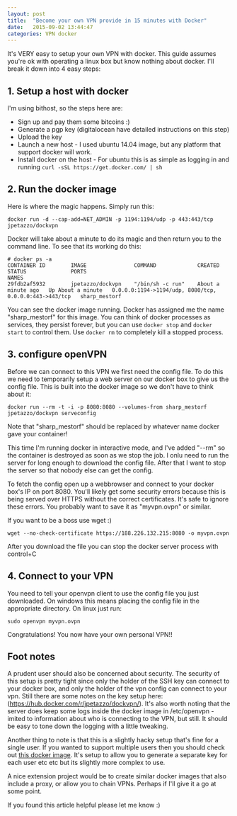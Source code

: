 ```yaml
---
layout: post
title:  "Become your own VPN provide in 15 minutes with Docker"
date:   2015-09-02 13:44:47
categories: VPN docker
---
```


It's VERY easy to setup your own VPN with docker. This guide assumes you're ok with operating a linux box but know nothing about docker. I'll break it down into 4 easy steps:

## 1. Setup a host with docker

I'm using bithost, so the steps here are:

* Sign up and pay them some bitcoins :)
* Generate a pgp key (digitalocean have detailed instructions on this step)
* Upload the key
* Launch a new host - I used ubuntu 14.04 image, but any platform that support docker will work.
* Install docker on the host - For ubuntu this is as simple as logging in and running ```curl -sSL https://get.docker.com/ | sh```

## 2. Run the docker image

Here is where the magic happens. Simply run this:

```
docker run -d --cap-add=NET_ADMIN -p 1194:1194/udp -p 443:443/tcp jpetazzo/dockvpn
```

Docker will take about a minute to do its magic and then return you to the command line. To see that its working do this:

    # docker ps -a
    CONTAINER ID        IMAGE               COMMAND             CREATED              STATUS              PORTS                                                    NAMES
    29fdb2af5932        jpetazzo/dockvpn    "/bin/sh -c run"    About a minute ago   Up About a minute   0.0.0.0:1194->1194/udp, 8080/tcp, 0.0.0.0:443->443/tcp   sharp_mestorf

You can see the docker image running. Docker has assigned me the name "sharp_mestorf" for this image. You can think of docker processes as services, they persist forever, but you can use ```docker stop``` and ```docker start``` to control them. Use ```docker rm``` to completely kill a stopped process. 


## 3. configure openVPN

Before we can connect to this VPN we first need the config file. To do this we need to temporarily setup a web server on our docker box to give us the config file. This is built into the docker image so we don't have to think about it:

```
docker run --rm -t -i -p 8080:8080 --volumes-from sharp_mestorf jpetazzo/dockvpn serveconfig
```

Note that "sharp_mestorf" should be replaced by whatever name docker gave your container!

This time I'm running docker in interactive mode, and I've added "--rm" so the container is destroyed as soon as we stop the job. I onlu need to run the server for long enough to download the config file. After that I want to stop the server so that nobody else can get the config.

To fetch the config open up a webbrowser and connect to your docker box's IP on port 8080. You'll likely get some security errors because this is being served over HTTPS without the correct certificates. It's safe to ignore these errors. You probably want to save it as "myvpn.ovpn" or similar.

If you want to be a boss use wget :)

```
wget --no-check-certificate https://188.226.132.215:8080 -o myvpn.ovpn
```

After you download the file you can stop the docker server process with control+C

## 4. Connect to your VPN

You need to tell your openvpn client to use the config file you just downloaded. On windows this means placing the config file in the appropriate directory. On linux just run:

```
sudo openvpn myvpn.ovpn
```

Congratulations! You now have your own personal VPN!!

## Foot notes


A prudent user should also be concerned about security. The security of this setup is pretty tight since only the holder of the SSH key can connect to your docker box, and only the holder of the vpn config can connect to your vpn. Still there are some notes on the key setup here: (https://hub.docker.com/r/jpetazzo/dockvpn/). It's also worth noting that the server does keep some logs inside the docker image in /etc/openvpn - imited to information about who is connecting to the VPN, but still. It should be easy to tone down the logging with a little tweaking.

Another thing to note is that this is a slightly hacky setup that's fine for a single user. If you wanted to support multiple users then you should check out [this docker image](https://github.com/kylemanna/docker-openvpn). It's setup to allow you to generate a separate key for each user etc etc but its slightly more complex to use. 

A nice extension project would be to create similar docker images that also include a proxy, or allow you to chain VPNs. Perhaps if I'll give it a go at some point.

If you found this article helpful please let me know :)

